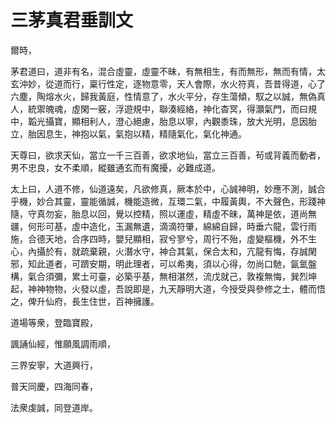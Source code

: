 # 三茅真君垂訓文

爾時，

茅君道曰，道非有名，混合虛靈，虛靈不昧，有無相生，有而無形，無而有情，太玄沖妙，從道而行，稟行性定，逐物意零，天人會際，水火符真，吾昔得道，心了六塵，陶熔水火，歸我黃庭，性情意了，水火平分，存生蕩傾，馭之以誠，無偽真人，統禦魄魂，虛閑一竅，浮遊規中，聯湊經絡，神化杳冥，得灝氣門，而曰規中，韜光攝寶，顯相利人，澄心絕慮，胎息以寧，內觀黍珠，放大光明，息因胎立，胎因息生，神抱以氣，氣抱以精，精隨氣化，氣化神通。

天尊曰，欲求天仙，當立一千三百善，欲求地仙，當立三百善，茍或背義而動者，男不忠良，女不柔順，縱雖通玄而有魔擾，必難成道。

太上曰，人道不修，仙道遠矣，凡欲修真，厥本於中，心誠神明，妙應不測，誠合乎機，妙合其靈，靈能循誠，機能造微，互環二氣，中履黃輿，不大聲色，形踐神隨，守真勿妄，胎息以回，覺以控精，照以運虛，精虛不昧，萬神是依，道尚無疆，何形可基，虛中造化，玉漏無遺，滴滴符肇，綿綿自歸，時垂六龍，雲行雨施，合德天地，合序四時，嬰兒顯相，寂兮寥兮，周行不殆，虛變樞機，外不生心，內攝於有，就疏棄親，火潛水守，神合其氣，保合太和，亢龍有悔，存誠閑邪，知此道者，可躋安期，明此理者，可以希夷，須以心得，勿尚口馳，氤氳盤構，氣合須彌，累土可臺，必築乎基，無相湛然，流戊就己，敦複無悔，巽烈坤起，神神物物，火發以虛，吾說即是，九天靜明大道，今授受與參修之士，體而悟之，俾升仙府，長生住世，百神擁護。

道場等衆，登臨寶殿，

諷誦仙經，惟願風調雨順，

三界安寧，大道興行，

普天同慶，四海同春，

法衆虔誠，同登道岸。
